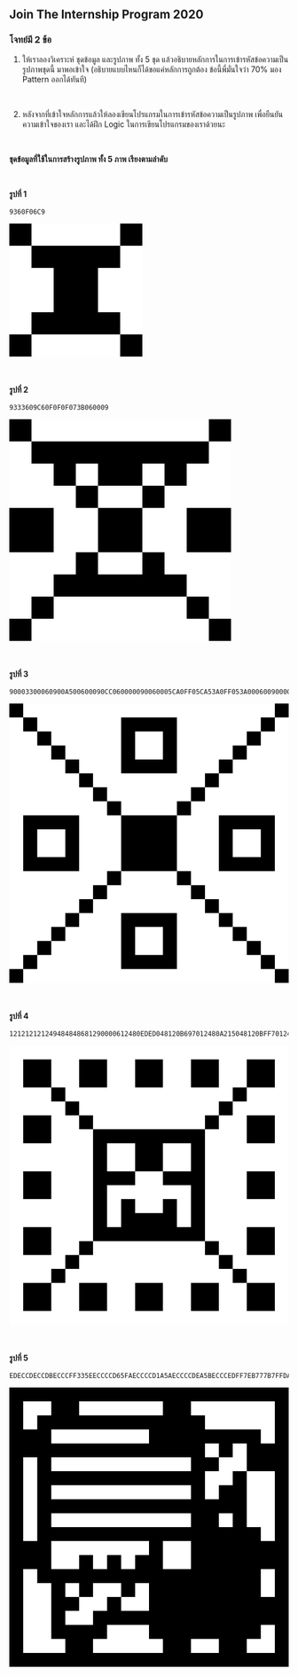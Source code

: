 ## Join The Internship Program 2020

### โจทย์มี 2 ข้อ

1. ให้เราลองวิเคราะห์ ชุดข้อมูล และรูปภาพ ทั้ง 5 ชุด แล้วอธิบายหลักการในการเข้ารหัสข้อความเป็นรูปภาพชุดนี้ มาพอเข้าใจ (อธิบายแบบไหนก็ได้ขอแค่หลักการถูกต้อง ข้อนี้พี่มั่นใจว่า 70% มอง Pattern ออกได้ทันที)

<br />

2. หลังจากที่เข้าใจหลักการแล้วให้ลองเขียนโปรแกรมในการเข้ารหัสข้อความเป็นรูปภาพ เพื่อยืนยันความเข้าใจของเรา และได้ฝึก Logic ในการเขียนโปรแกรมของเราด้วยนะ
	
<br />

**ชุดข้อมูลที่ใช้ในการสร้างรูปภาพ ทั้ง 5 ภาพ เรียงตามลำดับ**

<br />

**รูปที่ 1**

```
9360F06C9
```

![GitHub Logo](https://github.com/memogames/internship-drawing-image/blob/master/Q3.jpg)


<br /><br />
**รูปที่ 2**
```
9333609C60F0F0F073B060009
```

![GitHub Logo](https://github.com/memogames/internship-drawing-image/blob/master/Q1.jpg)


<br /><br />
**รูปที่ 3**
```
90003300060900A500600090CC060000090060005CA0FF05CA53A0FF053A000600900000603309000600A500906000CC0009
```

![GitHub Logo](https://github.com/memogames/internship-drawing-image/blob/master/Q2.jpg)


<br /><br />
**รูปที่ 4**
```
121212121249484848681290000612480EDED048120B697012480A215048120BFF7012486000094816121212924848484848
```

![GitHub Logo](https://github.com/memogames/internship-drawing-image/blob/master/Q4.jpg)


<br /><br />
**รูปที่ 5**
```
EDECCDECCDBECCCFF335EECCCCD65FAECCCCD1A5AECCCCDEA5BECCCEDFF7EB777B7FFDA5618FFFF7A53ECFFFFDB3F337B7B7
```

![GitHub Logo](https://github.com/memogames/internship-drawing-image/blob/master/Q5.jpg)

<br /><br />

